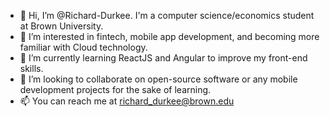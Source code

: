 - 👋 Hi, I’m @Richard-Durkee. I'm a computer science/economics student at Brown University.
- 👀 I’m interested in fintech, mobile app development, and becoming more familiar with Cloud technology.
- 🌱 I’m currently learning ReactJS and Angular to improve my front-end skills. 
- 💞️ I’m looking to collaborate on open-source software or any mobile development projects for the sake of learning. 
- 📫 You can reach me at richard_durkee@brown.edu

<!---
Richard-Durkee/Richard-Durkee is a ✨ special ✨ repository because its `README.md` (this file) appears on your GitHub profile.
You can click the Preview link to take a look at your changes.
--->
